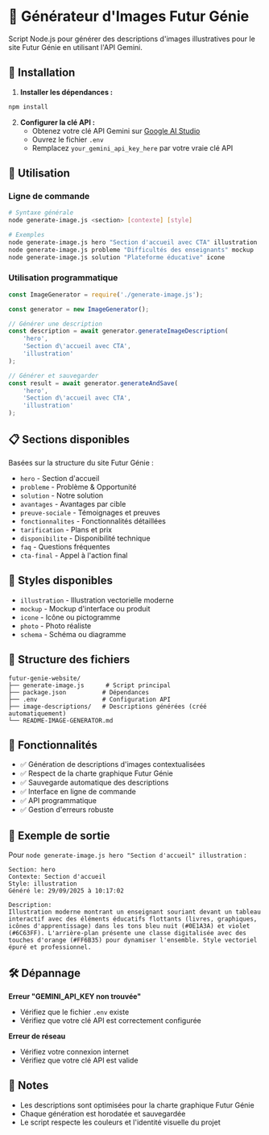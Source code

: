 # 🎨 Générateur d'Images Futur Génie

Script Node.js pour générer des descriptions d'images illustratives pour le site Futur Génie en utilisant l'API Gemini.

## 🚀 Installation

1. **Installer les dépendances :**
```bash
npm install
```

2. **Configurer la clé API :**
   - Obtenez votre clé API Gemini sur [Google AI Studio](https://makersuite.google.com/app/apikey)
   - Ouvrez le fichier `.env`
   - Remplacez `your_gemini_api_key_here` par votre vraie clé API

## 📖 Utilisation

### Ligne de commande
```bash
# Syntaxe générale
node generate-image.js <section> [contexte] [style]

# Exemples
node generate-image.js hero "Section d'accueil avec CTA" illustration
node generate-image.js probleme "Difficultés des enseignants" mockup
node generate-image.js solution "Plateforme éducative" icone
```

### Utilisation programmatique
```javascript
const ImageGenerator = require('./generate-image.js');

const generator = new ImageGenerator();

// Générer une description
const description = await generator.generateImageDescription(
    'hero', 
    'Section d\'accueil avec CTA', 
    'illustration'
);

// Générer et sauvegarder
const result = await generator.generateAndSave(
    'hero', 
    'Section d\'accueil avec CTA', 
    'illustration'
);
```

## 📋 Sections disponibles

Basées sur la structure du site Futur Génie :

- `hero` - Section d'accueil
- `probleme` - Problème & Opportunité  
- `solution` - Notre solution
- `avantages` - Avantages par cible
- `preuve-sociale` - Témoignages et preuves
- `fonctionnalites` - Fonctionnalités détaillées
- `tarification` - Plans et prix
- `disponibilite` - Disponibilité technique
- `faq` - Questions fréquentes
- `cta-final` - Appel à l'action final

## 🎨 Styles disponibles

- `illustration` - Illustration vectorielle moderne
- `mockup` - Mockup d'interface ou produit
- `icone` - Icône ou pictogramme
- `photo` - Photo réaliste
- `schema` - Schéma ou diagramme

## 📁 Structure des fichiers

```
futur-genie-website/
├── generate-image.js      # Script principal
├── package.json          # Dépendances
├── .env                  # Configuration API
├── image-descriptions/   # Descriptions générées (créé automatiquement)
└── README-IMAGE-GENERATOR.md
```

## 🔧 Fonctionnalités

- ✅ Génération de descriptions d'images contextualisées
- ✅ Respect de la charte graphique Futur Génie
- ✅ Sauvegarde automatique des descriptions
- ✅ Interface en ligne de commande
- ✅ API programmatique
- ✅ Gestion d'erreurs robuste

## 🎯 Exemple de sortie

Pour `node generate-image.js hero "Section d'accueil" illustration` :

```
Section: hero
Contexte: Section d'accueil
Style: illustration
Généré le: 29/09/2025 à 10:17:02

Description:
Illustration moderne montrant un enseignant souriant devant un tableau interactif avec des éléments éducatifs flottants (livres, graphiques, icônes d'apprentissage) dans les tons bleu nuit (#0E1A3A) et violet (#6C63FF). L'arrière-plan présente une classe digitalisée avec des touches d'orange (#FF6B35) pour dynamiser l'ensemble. Style vectoriel épuré et professionnel.
```

## 🛠️ Dépannage

**Erreur "GEMINI_API_KEY non trouvée"**
- Vérifiez que le fichier `.env` existe
- Vérifiez que votre clé API est correctement configurée

**Erreur de réseau**
- Vérifiez votre connexion internet
- Vérifiez que votre clé API est valide

## 📝 Notes

- Les descriptions sont optimisées pour la charte graphique Futur Génie
- Chaque génération est horodatée et sauvegardée
- Le script respecte les couleurs et l'identité visuelle du projet
